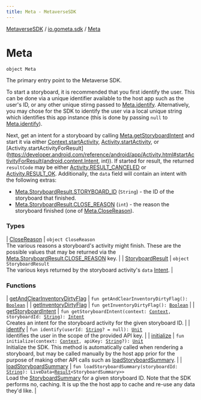 ```yaml
---
title: Meta - MetaverseSDK
---
```


[MetaverseSDK](../../index.html) / [io.gometa.sdk](../index.html) / [Meta](./index.html)

# Meta

`object Meta`

The primary entry point to the Metaverse SDK.

To start a storyboard, it is recommended that you first identify the user. This can be done via
a unique identifier available to the host app such as the user's ID, or any other unique stirng
passed to [Meta.identify](identify.html). Alternatively, you may chose for the SDK to identify the user via a
local unique string which identifies this app instance (this is done by passing `null` to
[Meta.identify](identify.html)).

Next, get an intent for a storyboard by calling [Meta.getStoryboardIntent](get-storyboard-intent.html) and start it via
either [Context.startActivity](https://developer.android.com/reference/android/content/Context.html#startActivity(android.content.Intent)), [Activity.startActivity](https://developer.android.com/reference/android/app/Activity.html#startActivity(android.content.Intent)), or [Activity.startActivityForResult](https://developer.android.com/reference/android/app/Activity.html#startActivityForResult(android.content.Intent, int)).
If started for result, the returned `resultCode` may be either [Activity.RESULT_CANCELED](https://developer.android.com/reference/android/app/Activity.html#RESULT_CANCELED) or
[Activity.RESULT_OK](https://developer.android.com/reference/android/app/Activity.html#RESULT_OK). Additionally, the `data` field will contain an intent with the following
extras:

* [Meta.StoryboardResult.STORYBOARD_ID](-storyboard-result/-s-t-o-r-y-b-o-a-r-d_-i-d.html) (`String`) - the ID of the storyboard that finished.
* [Meta.StoryboardResult.CLOSE_REASON](-storyboard-result/-c-l-o-s-e_-r-e-a-s-o-n.html) (`int`) - the reason the storyboard finished (one of
[Meta.CloseReason](-close-reason/index.html)).

### Types

| [CloseReason](-close-reason/index.html) | `object CloseReason`<br>The various reasons a storyboard's activity might finish. These are the possible values that may be returned via the [Meta.StoryboardResult.CLOSE_REASON](-storyboard-result/-c-l-o-s-e_-r-e-a-s-o-n.html) key. |
| [StoryboardResult](-storyboard-result/index.html) | `object StoryboardResult`<br>The various keys returned by the storyboard activity's `data` [Intent](https://developer.android.com/reference/android/content/Intent.html). |

### Functions

| [getAndClearInventoryDirtyFlag](get-and-clear-inventory-dirty-flag.html) | `fun getAndClearInventoryDirtyFlag(): `[`Boolean`](https://kotlinlang.org/api/latest/jvm/stdlib/kotlin/-boolean/index.html) |
| [getInventoryDirtyFlag](get-inventory-dirty-flag.html) | `fun getInventoryDirtyFlag(): `[`Boolean`](https://kotlinlang.org/api/latest/jvm/stdlib/kotlin/-boolean/index.html) |
| [getStoryboardIntent](get-storyboard-intent.html) | `fun getStoryboardIntent(context: `[`Context`](https://developer.android.com/reference/android/content/Context.html)`, storyboardId: `[`String`](https://kotlinlang.org/api/latest/jvm/stdlib/kotlin/-string/index.html)`): `[`Intent`](https://developer.android.com/reference/android/content/Intent.html)<br>Creates an intent for the storyboard activity for the given storyboard ID. |
| [identify](identify.html) | `fun identify(userId: `[`String`](https://kotlinlang.org/api/latest/jvm/stdlib/kotlin/-string/index.html)`? = null): `[`Unit`](https://kotlinlang.org/api/latest/jvm/stdlib/kotlin/-unit/index.html)<br>Identifies the user in the scope of the provided API key. |
| [initialize](initialize.html) | `fun initialize(context: `[`Context`](https://developer.android.com/reference/android/content/Context.html)`, apiKey: `[`String`](https://kotlinlang.org/api/latest/jvm/stdlib/kotlin/-string/index.html)`?): `[`Unit`](https://kotlinlang.org/api/latest/jvm/stdlib/kotlin/-unit/index.html)<br>Initialize the SDK. This method is automatically called when rendering a storyboard, but may be called manually by the host app prior for the purpose of making other API calls such as [loadStoryboardSummary](load-storyboard-summary.html). |
| [loadStoryboardSummary](load-storyboard-summary.html) | `fun loadStoryboardSummary(storyboardId: `[`String`](https://kotlinlang.org/api/latest/jvm/stdlib/kotlin/-string/index.html)`): LiveData<`[`Result`](../-result/index.html)`<StoryboardSummary>>`<br>Load the [StoryboardSummary](#) for a given storyboard ID. Note that the SDK performs no, caching. It is up the the host app to cache and re-use any data they'd like. |


